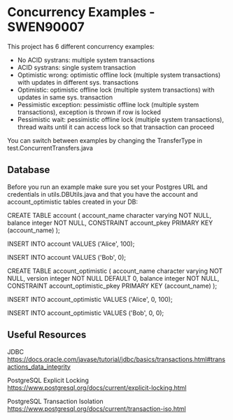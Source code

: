 # Concurrency Examples - SWEN90007 

This project has 6 different concurrency examples:

- No ACID systrans: multiple system transactions
- ACID systrans: single system transaction
- Optimistic wrong: optimistic offline lock (multiple system transactions) with updates in different sys. transactions
- Optimistic: optimistic offline lock (multiple system transactions) with updates in same sys. transaction
- Pessimistic exception: pessimistic offline lock (multiple system transactions), exception is thrown if row is locked
- Pessimistic wait: pessimistic offline lock (multiple system transactions), thread waits until it can access lock so that transaction can proceed

You can switch between examples by changing the TransferType in test.ConcurrentTransfers.java

## Database 

Before you run an example make sure you set your Postgres URL and credentials in utils.DBUtils.java and that you have the account and account_optimistic
tables created in your DB:

CREATE TABLE account
(
    account_name character varying NOT NULL,
    balance integer NOT NULL,
    CONSTRAINT account_pkey PRIMARY KEY (account_name)
);

INSERT INTO account VALUES ('Alice', 100);

INSERT INTO account VALUES ('Bob', 0);

CREATE TABLE account_optimistic
(
    account_name character varying NOT NULL,
    version integer NOT NULL DEFAULT 0,
    balance integer NOT NULL,
    CONSTRAINT account_optimistic_pkey PRIMARY KEY (account_name)
);

INSERT INTO account_optimistic VALUES ('Alice', 0, 100);

INSERT INTO account_optimistic VALUES ('Bob', 0, 0);

## Useful Resources

JDBC
https://docs.oracle.com/javase/tutorial/jdbc/basics/transactions.html#transactions_data_integrity

PostgreSQL Explicit Locking
https://www.postgresql.org/docs/current/explicit-locking.html

PostgreSQL Transaction Isolation 
https://www.postgresql.org/docs/current/transaction-iso.html
